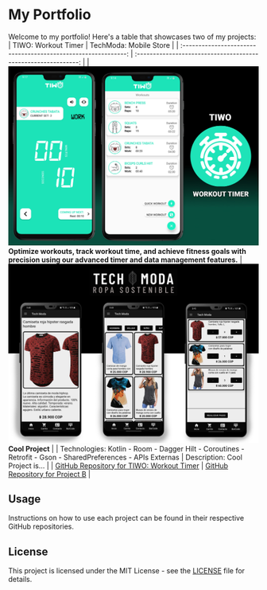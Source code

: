 # My Portfolio

Welcome to my portfolio! Here's a table that showcases two of my projects:
| TIWO: Workout Timer                                                      | TechModa: Mobile Store                                                      |
| :------------------------------------------------------------: | :------------------------------------------------------------: |
| ![TIWO: Workout Timer](https://github.com/FabioAndresSQ/FabioAndresSQ/blob/main/TiwoWorkoutTimer.jpg?raw=true) **Optimize workouts, track workout time, and achieve fitness goals with precision using our advanced timer and data management features.** | ![Project B](https://github.com/FabioAndresSQ/FabioAndresSQ/blob/main/TechModa.jpg?raw=true) **Cool Project**    |
| Technologies: Kotlin - Room - Dagger Hilt - Coroutines - Retrofit - Gson - SharedPreferences - APIs Externas                               | Description: Cool Project is...                                 |
| [GitHub Repository for TIWO: Workout Timer](https://github.com/FabioAndresSQ/TIWO) | [GitHub Repository for Project B](https://github.com/your-username/project-b) |

## Usage

Instructions on how to use each project can be found in their respective GitHub repositories.

## License

This project is licensed under the MIT License - see the [LICENSE](LICENSE) file for details.

